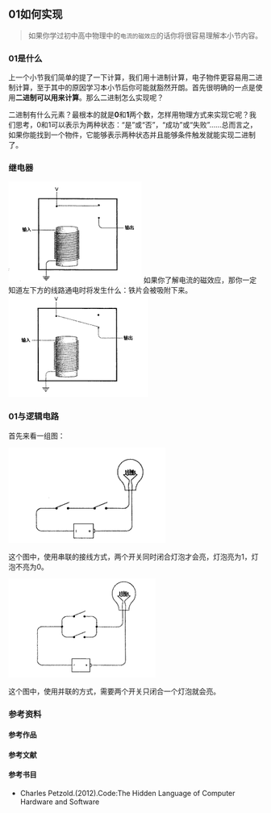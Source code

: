 ## 01如何实现



> 如果你学过初中高中物理中的`电流的磁效应`的话你将很容易理解本小节内容。



### 01是什么

上一个小节我们简单的提了一下计算，我们用十进制计算，电子物件更容易用二进制计算，至于其中的原因学习本小节后你可能就豁然开朗。首先很明确的一点是使用**二进制可以用来计算**。那么二进制怎么实现呢？



二进制有什么元素？最根本的就是**0**和**1**两个数，怎样用物理方式来实现它呢？我们思考，0和1可以表示为两种状态：“是”或“否”，“成功”或“失败”……总而言之，如果你能找到一个物件，它能够表示两种状态并且能够条件触发就能实现二进制了。

### 继电器

![](../pics/zero-one0.png)
如果你了解电流的磁效应，那你一定知道左下方的线路通电时将发生什么：铁片会被吸附下来。
![](../pics/zero-one3.png)

### 01与逻辑电路
首先来看一组图：

![](../pics/zero-one1.png)

这个图中，使用串联的接线方式，两个开关同时闭合灯泡才会亮，灯泡亮为1，灯泡不亮为0。

![](../pics/zero-one2.png)

这个图中，使用并联的方式，需要两个开关只闭合一个灯泡就会亮。





### 参考资料

#### 参考作品

#### 参考文献

#### 参考书目

- Charles Petzold.(2012).Code:The Hidden Language of Computer Hardware and Software
